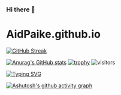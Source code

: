 ### Hi there 👋

<!--
**AidPaike/AidPaike** is a ✨ _special_ ✨ repository because its `README.md` (this file) appears on your GitHub profile.

Here are some ideas to get you started:

- 🔭 I’m currently working on ...
- 🌱 I’m currently learning ...
- 👯 I’m looking to collaborate on ...
- 🤔 I’m looking for help with ...
- 💬 Ask me about ...
- 📫 How to reach me: ...
- 😄 Pronouns: ...
- ⚡ Fun fact: ...
-->
# AidPaike.github.io
[![GitHub Streak](https://streak-stats.demolab.com?user=AidPaike&theme=dark&hide_border=true&border_radius=4.8&locale=zh_Hans&date_format=%5BY.%5Dn.j)](https://git.io/streak-stats)

[![Anurag's GitHub stats](https://github-readme-stats.vercel.app/api?username=AidPaike)](https://github.com/anuraghazra/github-readme-stats)
[![trophy](https://github-profile-trophy.vercel.app/?username=AidPaike&theme=onedark)](https://github.com/ryo-ma/github-profile-trophy)
![visitors](https://visitor-badge.glitch.me/badge?page_id=page.id&left_color=green&right_color=red)

[![Typing SVG](https://readme-typing-svg.demolab.com?font=Fira+Code&pause=1000&color=F729DE&center=true&width=435&lines=%E6%AF%8F%E5%A4%A9%E8%BF%9B%E6%AD%A5%E4%B8%80%E7%82%B9%E7%82%B9;have+a+nice+day)](https://git.io/typing-svg)

[![Ashutosh's github activity graph](https://github-readme-activity-graph.cyclic.app/graph?username=AidPaike&theme=github)](https://github.com/ashutosh00710/github-readme-activity-graph)
